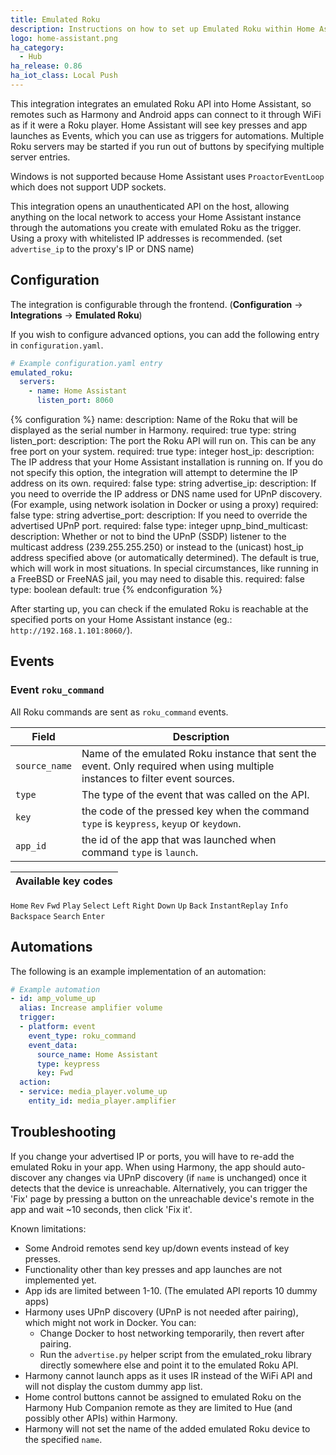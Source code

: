 ```yaml
---
title: Emulated Roku
description: Instructions on how to set up Emulated Roku within Home Assistant.
logo: home-assistant.png
ha_category:
  - Hub
ha_release: 0.86
ha_iot_class: Local Push
---
```


This integration integrates an emulated Roku API into Home Assistant,
so remotes such as Harmony and Android apps can connect to it through WiFi as if it were a Roku player.
Home Assistant will see key presses and app launches as Events, which you can use as triggers for automations.
Multiple Roku servers may be started if you run out of buttons by specifying multiple server entries.

<div class='note'>

Windows is not supported because Home Assistant uses `ProactorEventLoop` which does not support UDP sockets.

</div>

<div class='note warning'>

This integration opens an unauthenticated API on the host, allowing anything on the local network to access
your Home Assistant instance through the automations you create with emulated Roku as the trigger.
Using a proxy with whitelisted IP addresses is recommended. (set `advertise_ip` to the proxy's IP or DNS name)

</div>

## Configuration

The integration is configurable through the frontend. (**Configuration** -> **Integrations** -> **Emulated Roku**)

If you wish to configure advanced options, you can add the following entry in `configuration.yaml`.

```yaml
# Example configuration.yaml entry
emulated_roku:
  servers:
    - name: Home Assistant
      listen_port: 8060
```

{% configuration %}
name:
  description: Name of the Roku that will be displayed as the serial number in Harmony.
  required: true
  type: string
listen_port:
  description: The port the Roku API will run on. This can be any free port on your system.
  required: true
  type: integer
host_ip:
  description: The IP address that your Home Assistant installation is running on. If you do not specify this option, the integration will attempt to determine the IP address on its own.
  required: false
  type: string
advertise_ip:
  description: If you need to override the IP address or DNS name used for UPnP discovery. (For example, using network isolation in Docker or using a proxy)
  required: false
  type: string
advertise_port:
  description: If you need to override the advertised UPnP port.
  required: false
  type: integer
upnp_bind_multicast:
  description: Whether or not to bind the UPnP (SSDP) listener to the multicast address (239.255.255.250) or instead to the (unicast) host_ip address specified above (or automatically determined). The default is true, which will work in most situations. In special circumstances, like running in a FreeBSD or FreeNAS jail, you may need to disable this.
  required: false
  type: boolean
  default: true
{% endconfiguration %}

After starting up, you can check if the emulated Roku is reachable at the specified ports on your Home Assistant instance (eg.: `http://192.168.1.101:8060/`).

## Events

### Event `roku_command`

All Roku commands are sent as `roku_command` events.

Field | Description
----- | -----------
`source_name` | Name of the emulated Roku instance that sent the event. Only required when using multiple instances to filter event sources.
`type` | The type of the event that was called on the API.
`key` | the code of the pressed key when the command `type` is `keypress`, `keyup` or `keydown`.
`app_id` | the id of the app that was launched when command `type` is `launch`.

Available key codes |
------------------- |
`Home`
`Rev`
`Fwd`
`Play`
`Select`
`Left`
`Right`
`Down`
`Up`
`Back`
`InstantReplay`
`Info`
`Backspace`
`Search`
`Enter`

## Automations

The following is an example implementation of an automation:
```yaml
# Example automation
- id: amp_volume_up
  alias: Increase amplifier volume
  trigger:
  - platform: event
    event_type: roku_command
    event_data:
      source_name: Home Assistant
      type: keypress
      key: Fwd
  action:
  - service: media_player.volume_up
    entity_id: media_player.amplifier
```

## Troubleshooting

If you change your advertised IP or ports, you will have to re-add the emulated Roku in your app.
When using Harmony, the app should auto-discover any changes via UPnP discovery (if `name` is unchanged) once it detects that the device is unreachable.
Alternatively, you can trigger the 'Fix' page by pressing a button on the unreachable device's remote in the app and wait ~10 seconds, then click 'Fix it'.

Known limitations:
* Some Android remotes send key up/down events instead of key presses.
* Functionality other than key presses and app launches are not implemented yet.
* App ids are limited between 1-10. (The emulated API reports 10 dummy apps)
* Harmony uses UPnP discovery (UPnP is not needed after pairing), which might not work in Docker. You can:
  * Change Docker to host networking temporarily, then revert after pairing.
  * Run the `advertise.py` helper script from the emulated_roku library directly somewhere else and point it to the emulated Roku API.
* Harmony cannot launch apps as it uses IR instead of the WiFi API and will not display the custom dummy app list.
* Home control buttons cannot be assigned to emulated Roku on the Harmony Hub Companion remote as they are limited to Hue (and possibly other APIs) within Harmony.
* Harmony will not set the name of the added emulated Roku device to the specified `name`.
